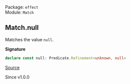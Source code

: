 Package: `effect`<br />
Module: `Match`<br />

## Match.null

Matches the value `null`.

**Signature**

```ts
declare const null: Predicate.Refinement<unknown, null>
```

[Source](https://github.com/Effect-TS/effect/tree/main/packages/effect/src/Match.ts#L1022)

Since v1.0.0